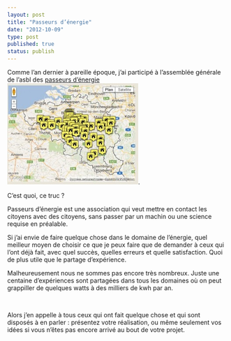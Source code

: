 ```yaml
---
layout: post
title: "Passeurs d’énergie"
date: "2012-10-09"
type: post
published: true
status: publish
---
```


Comme l’an dernier à pareille époque, j’ai participé à l’assemblée générale de l’asbl des [passeurs d’énergie](http://passeursdenergie.be/)[![](/images/2012/10/PE-300x232.jpg "PE")](/images/2012/10/PE.jpg).

C’est quoi, ce truc ?

Passeurs d’énergie est une association qui veut mettre en contact les citoyens avec des citoyens, sans passer par un machin ou une science requise en préalable.

Si j’ai envie de faire quelque chose dans le domaine de l’énergie, quel meilleur moyen de choisir ce que je peux faire que de demander à ceux qui l’ont déjà fait, avec quel succès, quelles erreurs et quelle satisfaction. Quoi de plus utile que le partage d’expérience.

Malheureusement nous ne sommes pas encore très nombreux. Juste une centaine d’expériences sont partagées dans tous les domaines où on peut grappiller de quelques watts à des milliers de kwh par an.

 

Alors j’en appelle à tous ceux qui ont fait quelque chose et qui sont disposés à en parler : présentez votre réalisation, ou même seulement vos idées si vous n’êtes pas encore arrivé au bout de votre projet.
